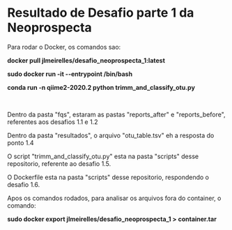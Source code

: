 # Resultado de Desafio parte 1 da Neoprospecta

<p>
Para rodar o Docker, os comandos sao:

**docker pull jlmeirelles/desafio_neoprospecta_1:latest**

**sudo docker run -it --entrypoint /bin/bash**

**conda run -n qiime2-2020.2 python trimm_and_classify_otu.py** <br />
</p>
<p>&nbsp;</p>
<p>
Dentro da pasta "fqs", estaram as pastas "reports_after" e "reports_before", referentes aos desafios 1.1 e 1.2

Dentro da pasta "resultados", o arquivo "otu_table.tsv" eh a resposta do ponto 1.4

O script "trimm_and_classify_otu.py" esta na pasta "scripts" desse repositorio, referente ao desafio 1.5.

O Dockerfile esta na pasta "scripts" desse repositorio, respondendo o desafio 1.6.
</p>

<p>
Apos os comandos rodados, para analisar os arquivos fora do container, o comando:

**sudo docker export jlmeirelles/desafio_neoprospecta_1 > container.tar**
</p>
